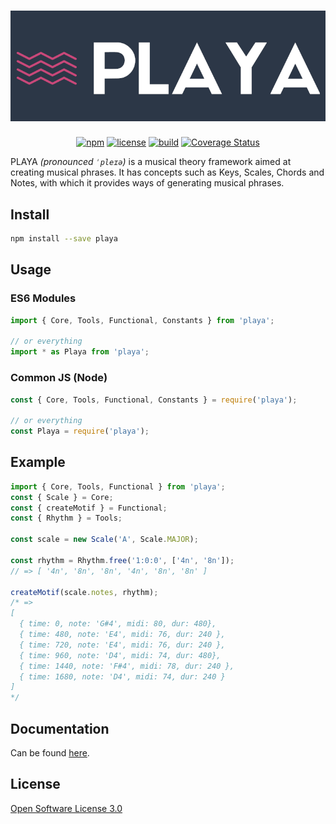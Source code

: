 <h1 align="center">
    <img src="https://github.com/ricardomatias/playa/blob/master/assets/logo.png?raw=true" alt="Playa" />
</h1>

<p align="center">
    <a href="https://www.npmjs.com/package/playa"><img src="http://img.shields.io/npm/v/playa.svg?style=flat-square" alt="npm" /></a>
    <a href="https://github.com/ricardomatias/playa/blob/master/LICENSE"><img src="http://img.shields.io/npm/l/playa.svg?style=flat-square" alt="license" /></a>
    <a href="https://github.com/ricardomatias/playa/actions"><img src="https://github.com/ricardomatias/playa/workflows/CI/CD/badge.svg" alt="build" /></a>
    <a href='https://coveralls.io/github/ricardomatias/playa?branch=master'><img src='https://coveralls.io/repos/github/ricardomatias/playa/badge.svg?branch=master' alt='Coverage Status' /></a>
</p>

PLAYA *(pronounced `ˈpleɪə`)* is a musical theory framework aimed at creating musical phrases. It has concepts such as Keys, Scales, Chords and Notes, with which it provides ways of generating musical phrases.

## Install

```bash
npm install --save playa
```

## Usage

### ES6 Modules

```js
import { Core, Tools, Functional, Constants } from 'playa';

// or everything
import * as Playa from 'playa';
```

### Common JS (Node)

```js
const { Core, Tools, Functional, Constants } = require('playa');

// or everything
const Playa = require('playa');
```

## Example

```js
import { Core, Tools, Functional } from 'playa';
const { Scale } = Core;
const { createMotif } = Functional;
const { Rhythm } = Tools;

const scale = new Scale('A', Scale.MAJOR);

const rhythm = Rhythm.free('1:0:0', ['4n', '8n']);
// => [ '4n', '8n', '8n', '4n', '8n', '8n' ]

createMotif(scale.notes, rhythm);
/* =>
[
  { time: 0, note: 'G#4', midi: 80, dur: 480},
  { time: 480, note: 'E4', midi: 76, dur: 240 },
  { time: 720, note: 'E4', midi: 76, dur: 240 },
  { time: 960, note: 'D4', midi: 74, dur: 480},
  { time: 1440, note: 'F#4', midi: 78, dur: 240 },
  { time: 1680, note: 'D4', midi: 74, dur: 240 }
]
*/
```

## Documentation

Can be found [here](https://ricardomatias.net/playa/?api).

## License

[Open Software License 3.0](LICENSE)
